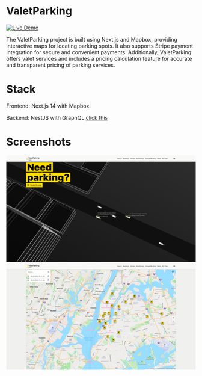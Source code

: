 # ValetParking

[![Live Demo](https://img.shields.io/badge/Live_Demo-brightgreen.svg)](https://valetparking.chichi.hair/)

The ValetParking project is built using Next.js and Mapbox, providing interactive maps for locating parking spots. It also supports Stripe payment integration for secure and convenient payments. Additionally, ValetParking offers valet services and includes a pricing calculation feature for accurate and transparent pricing of parking services.

# Stack

Frontend: Next.js 14 with Mapbox.

Backend: NestJS with GraphQL.[click this](https://github.com/Ancss/ValetParkingBackend)

# Screenshots

![Screenshot 1](/public/1.jpg)
![Screenshot 2](/public/2.jpg)
